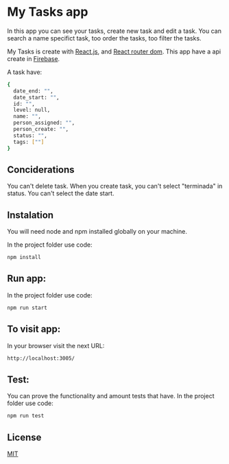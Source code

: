 # My Tasks app

In this app you can see your tasks, create new task and edit a task. You can search a name specifict task, too order the tasks, too filter the tasks.

My Tasks is create with [React.js](https://es.reactjs.org/), and [React router dom](https://reactrouter.com/web/guides/quick-start). This app have a api create in [Firebase](https://firebase.google.com/).

A task have:

```bash
{
  date_end: "",
  date_start: "",
  id: "",
  level: null,
  name: "",
  person_assigned: "",
  person_create: "",
  status: "",
  tags: [""]
}
```

## Conciderations

You can't delete task. When you create task, you can't select "terminada" in status. You can't select the date start.

## Instalation

You will need node and npm installed globally on your machine.

In the project folder use code:

```bash
npm install
```

## Run app:

In the project folder use code:

```bash
npm run start
```

## To visit app:

In your browser visit the next URL:

```bash
http://localhost:3005/
```

## Test:

You can prove the functionality and amount tests that have.
In the project folder use code:

```bash
npm run test
```

## License

[MIT](https://choosealicense.com/licenses/mit/)
